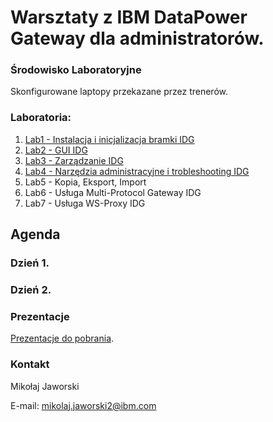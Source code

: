 # Warsztaty z IBM DataPower Gateway dla administratorów.

### Środowisko Laboratoryjne

Skonfigurowane laptopy przekazane przez trenerów.

### Laboratoria:

1. [Lab1 - Instalacja i inicjalizacja bramki IDG](https://github.com/jawor96/Warsztaty_IDG/tree/main/Lab1)
2. [Lab2 - GUI IDG](https://github.com/jawor96/Warsztaty_IDG/tree/main/Lab2)
3. [Lab3 - Zarządzanie IDG](https://github.com/jawor96/Warsztaty_IDG/tree/main/Lab3)
4. [Lab4 - Narzędzia administracyjne i trobleshooting IDG](https://github.com/jawor96/Warsztaty_IDG/tree/main/Lab4)
5. Lab5 - Kopia, Eksport, Import
6. Lab6 - Usługa Multi-Protocol Gateway IDG
7. Lab7 - Usługa WS-Proxy IDG

## Agenda

### Dzień 1.


### Dzień 2.


### Prezentacje

[Prezentacje do pobrania](https://www.ibm.com/products/datapower-gateway).

### Kontakt

Mikołaj Jaworski

E-mail: mikolaj.jaworski2@ibm.com